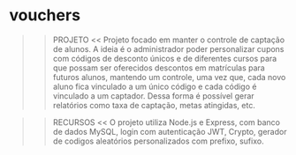 # vouchers

>> PROJETO <<
Projeto focado em manter o controle de captação de alunos. 
A ideia é o administrador poder personalizar cupons com códigos de desconto únicos e
de diferentes cursos para que possam ser oferecidos descontos em matrículas para futuros alunos, 
mantendo um controle, uma vez que, cada novo aluno fica vinculado a um único código e cada código é vinculado a um captador.
Dessa forma é possível gerar relatórios como taxa de captação, metas atingidas, etc.

>> RECURSOS <<
O projeto utiliza Node.js e Express,
com banco de dados MySQL,
login com autenticação JWT,
Crypto,
gerador de codigos aleatórios personalizados com prefixo, sufixo.
